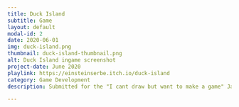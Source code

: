 ```yaml
---
title: Duck Island
subtitle: Game
layout: default
modal-id: 2
date: 2020-06-01
img: duck-island.png
thumbnail: duck-island-thumbnail.png
alt: Duck Island ingame screenshot
project-date: June 2020
playlink: https://einsteinserbe.itch.io/duck-island
category: Game Development
description: Submitted for the "I cant draw but want to make a game" Jam 2020.

---
```

